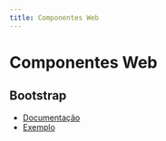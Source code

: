 ```yaml
---
title: Componentes Web
---
```


# Componentes Web

## Bootstrap

- [Documentação](https://getbootstrap.com/docs/)
- [Exemplo](https://ifpb.github.io/css-guide/packages/bootstrap/intro/)
